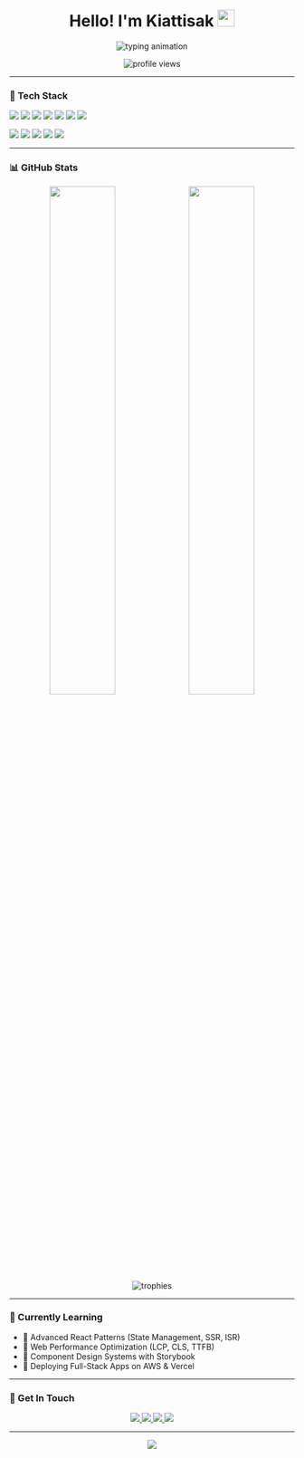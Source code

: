 <!-- KiattisakM's GitHub Profile README -->
<div align="center">
  
  <h1>Hello! I'm Kiattisak <img src="https://raw.githubusercontent.com/MartinHeinz/MartinHeinz/master/wave.gif" height="30"></h1>
  
  <p align="center">
    <img src="https://readme-typing-svg.herokuapp.com?font=Fira+Code&size=20&duration=4000&color=2563EB&center=true&vCenter=true&width=500&lines=Frontend+Developer+from+Thailand;Building+Modern+UIs+with+React+%26+Vue;Passionate+about+Web+Performance;Love+Clean+Code+%26+UX" alt="typing animation" />
  </p>

  <p align="center">
    <img src="https://komarev.com/ghpvc/?username=KiattisakM&label=Profile%20views&color=0e76a8&style=flat&kill_cache=1" alt="profile views" />
  </p>

</div>

---

### 💼 Tech Stack

<p align="left">
  <img src="https://img.shields.io/badge/JavaScript-F7DF1E?style=for-the-badge&logo=javascript&logoColor=black" />
  <img src="https://img.shields.io/badge/TypeScript-3178C6?style=for-the-badge&logo=typescript&logoColor=white" />
  <img src="https://img.shields.io/badge/React-61DAFB?style=for-the-badge&logo=react&logoColor=black" />
  <img src="https://img.shields.io/badge/Vue.js-4FC08D?style=for-the-badge&logo=vuedotjs&logoColor=white" />
  <img src="https://img.shields.io/badge/Next.js-000000?style=for-the-badge&logo=nextdotjs&logoColor=white" />
  <img src="https://img.shields.io/badge/Tailwind_CSS-38B2AC?style=for-the-badge&logo=tailwind-css&logoColor=white" />
  <img src="https://img.shields.io/badge/Sass-CC6699?style=for-the-badge&logo=sass&logoColor=white" />
</p>

<p align="left">
  <img src="https://img.shields.io/badge/Python-3776AB?style=for-the-badge&logo=python&logoColor=white" />
  <img src="https://img.shields.io/badge/FastAPI-009688?style=for-the-badge&logo=fastapi&logoColor=white" />
  <img src="https://img.shields.io/badge/Docker-2496ED?style=for-the-badge&logo=docker&logoColor=white" />
  <img src="https://img.shields.io/badge/AWS-232F3E?style=for-the-badge&logo=amazon-aws&logoColor=white" />
  <img src="https://img.shields.io/badge/Git-F05032?style=for-the-badge&logo=git&logoColor=white" />
</p>

---

### 📊 GitHub Stats

<div align="center">
  
  <img src="https://github-readme-stats.vercel.app/api?username=KiattisakM&show_icons=true&theme=radical&border_color=2d3748&bg_color=0f172a&text_color=ffffff&icon_color=38bdf8" width="48%"/>
  <img src="https://github-readme-stats.vercel.app/api/top-langs/?username=KiattisakM&layout=compact&theme=radical&bg_color=0f172a&text_color=ffffff&border_color=2d3748&langs_count=8" width="48%"/>

  <br><br>

  <img src="https://github-profile-trophy.vercel.app/?username=KiattisakM&theme=onedark&row=1&column=6&margin-w=15&margin-h=15" alt="trophies" />

</div>

---

### 🌱 Currently Learning

- 🔹 Advanced React Patterns (State Management, SSR, ISR)
- 🔹 Web Performance Optimization (LCP, CLS, TTFB)
- 🔹 Component Design Systems with Storybook
- 🔹 Deploying Full-Stack Apps on AWS & Vercel

---

### 🤝 Get In Touch

<p align="center">
  <a href="mailto:kiattisakm@gmail.com">
    <img src="https://img.shields.io/badge/Email-D14836?style=for-the-badge&logo=gmail&logoColor=white" />
  </a>
  <a href="https://linkedin.com/in/kiattisakm" target="_blank">
    <img src="https://img.shields.io/badge/LinkedIn-0077B5?style=for-the-badge&logo=linkedin&logoColor=white" />
  </a>
  <a href="https://medium.com/@kiattisakm" target="_blank">
    <img src="https://img.shields.io/badge/Medium-12100E?style=for-the-badge&logo=medium&logoColor=white" />
  </a>
  <a href="https://t.me/kiattisakm" target="_blank">
    <img src="https://img.shields.io/badge/Telegram-26A5E4?style=for-the-badge&logo=telegram&logoColor=white" />
  </a>
</p>

---

<div align="center">
  <img src="https://capsule-render.vercel.app/api?type=waving&color=gradient&height=120&section=footer&text=Thanks+for+visiting!&fontSize=25" />
</div>
